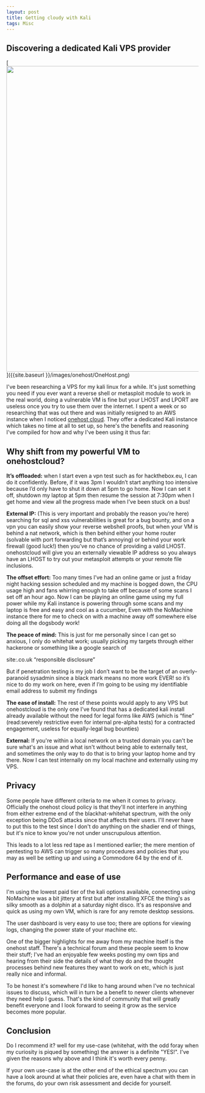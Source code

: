 ```yaml
---
layout: post
title: Getting cloudy with Kali
tags: Misc
---
```

## Discovering a dedicated Kali VPS provider

[<img src="{{ site.baseurl }}/images/onehost/OneHost.png"
  style="width: 800px;"/>]({{site.baseurl }}/images/onehost/OneHost.png)

  I've been researching a VPS for my kali linux for a while. It's just something you need if you ever want a reverse shell or metasploit module to work in the real world, doing a vulnerable VM is fine but your LHOST and LPORT are useless once you try to use them over the internet. I spent a week or so researching that was out there and was initially resigned to an AWS instance when I noticed [onehost cloud](https://onehostcloud.hosting/). They offer a dedicated Kali instance which takes no time at all to set up, so here's the benefits and reasoning I've compiled for how and why I've been using it thus far:

  ## Why shift from my powerful VM to onehostcloud?

  **It’s offloaded:** when I start even a vpn test such as for hackthebox.eu, I can do it confidently. Before, if it was 3pm I wouldn’t start anything too intensive because I’d only have to shut it down at 5pm to go home. Now I can set it off, shutdown my laptop at 5pm then resume the session at 7:30pm when I get home and view all the progress made when I’ve been stuck on a bus!

  **External IP:** (This is very important and probably the reason you’re here) searching for sql and xss vulnerabilities is great for a bug bounty, and on a vpn you can easily show your reverse webshell proofs, but when your VM is behind a nat network, which is then behind either your home router (solvable with port forwarding but that’s annoying) or behind your work firewall (good luck!) then you’ve no chance of providing a valid LHOST. onehostcloud will give you an externally viewable IP address so you always have an LHOST to try out your metasploit attempts or your remote file inclusions.

  **The offset effort:** Too many times I’ve had an online game or just a friday night hacking session scheduled and my machine is bogged down, the CPU usage high and fans whirring enough to take off because of some scans I set off an hour ago. Now I can be playing an online game using my full power while my Kali instance is powering through some scans and my laptop is free and easy and cool as a cucumber, Even with the NoMachine instance there for me to check on with a machine away off somewhere else doing all the dogsbody work!

  **The peace of mind:** This is just for me personally since I can get so anxious, I only do whitehat work; usually picking my targets through either hackerone or something like a google search of

  site:.co.uk “responsible disclosure”

  But if penetration testing is my job I don’t want to be the target of an overly-paranoid sysadmin since a black mark means no more work EVER! so it’s nice to do my work on here, even if I’m going to be using my identifiable email address to submit my findings

  **The ease of install:** The rest of these points would apply to any VPS but onehostcloud is the only one I’ve found that has a dedicated kali install already available without the need for legal forms like AWS (which is “fine” (read:severely restrictive even for internal pre-alpha tests) for a contracted engagement, useless for equally-legal bug bounties)

  **External:** If you're within a local network on a trusted domain you can't be sure what's an issue and what isn't without being able to externally test, and sometimes the only way to do that is to bring your laptop home and try there. Now I can test internally on my local machine and externally using my VPS.


  ## Privacy

  Some people have different criteria to me when it comes to privacy. Officially the onehost cloud policy is that they'll not interfere in anything from either extreme end of the blackhat-whitehat spectrum, with the only exception being DDoS attacks since that affects their users. I'll never have to put this to the test since I don't do anything on the shadier end of things, but it's nice to know you're not under unscrupulous attention.

   This leads to a lot less red tape as I mentioned earlier; the mere mention of pentesting to AWS can trigger so many procedures and policies that you may as well be setting up and using a Commodore 64 by the end of it.


   ## Performance and ease of use

   I'm using the lowest paid tier of the kali options available, connecting using NoMachine was a bit jittery at first but after installing XFCE the thing's as silky smooth as a dolphin at a saturday night disco. It's as responsive and quick as using my own VM, which is rare for any remote desktop sessions.

   The user dashboard is very easy to use too; there are options for viewing logs, changing the power state of your machine etc.

   One of the bigger highlights for me away from my machine itself is the onehost staff. There's a technical forum and these people seem to know their stuff; I've had an enjoyable few weeks posting my own tips and hearing from their side the details of what they do and the thought processes behind new features they want to work on etc, which is just really nice and informal.

   To be honest it's somewhere I'd like to hang around when I've no technical issues to discuss, which will in turn be a benefit to newer clients whenever they need help I guess. That's the kind of community that will greatly benefit everyone and I look forward to seeing it grow as the service becomes more popular.

   ## Conclusion

   Do I recommend it? well for my use-case (whitehat, with the odd foray when my curiosity is piqued by something) the answer is a definite "YES!". I've given the reasons why above and I think it's worth every penny.

   If your own use-case is at the other end of the ethical spectrum you can have a look around at what their policies are, even have a chat with them in the forums, do your own risk assessment and decide for yourself.
